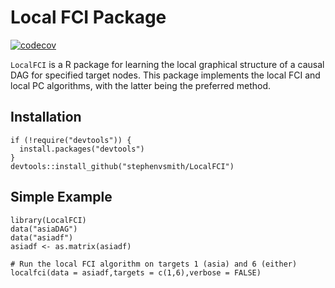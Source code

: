 # Local FCI Package

[![codecov](https://codecov.io/gh/stephenvsmith/LocalFCI/branch/main/graph/badge.svg?token=0CBQROKQRK)](https://codecov.io/gh/stephenvsmith/LocalFCI)

`LocalFCI` is a R package for learning the local graphical structure of a causal DAG for specified target nodes. This package implements the local FCI and local PC algorithms, with the latter being the preferred method.

## Installation

    if (!require("devtools")) {
      install.packages("devtools") 
    } 
    devtools::install_github("stephenvsmith/LocalFCI")

## Simple Example

```
library(LocalFCI)
data("asiaDAG")
data("asiadf")
asiadf <- as.matrix(asiadf)

# Run the local FCI algorithm on targets 1 (asia) and 6 (either)
localfci(data = asiadf,targets = c(1,6),verbose = FALSE)
```